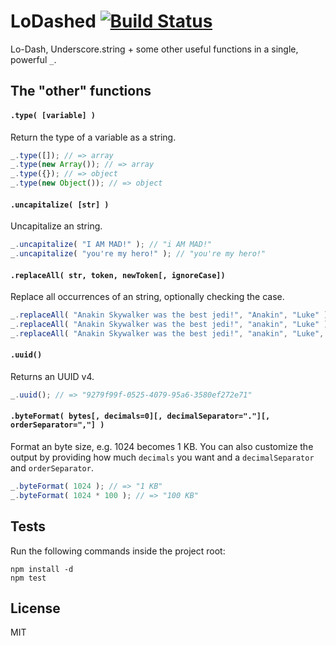 # LoDashed [![Build Status](https://travis-ci.org/gustavohenke/lodashed.png)](https://travis-ci.org/gustavohenke/lodashed)

Lo-Dash, Underscore.string + some other useful functions in a single, powerful `_`.

## The "other" functions

#### `.type( [variable] )`
Return the type of a variable as a string.

```javascript
_.type([]); // => array
_.type(new Array()); // => array
_.type({}); // => object
_.type(new Object()); // => object
```

#### `.uncapitalize( [str] )`
Uncapitalize an string.

```javascript
_.uncapitalize( "I AM MAD!" ); // "i AM MAD!"
_.uncapitalize( "you're my hero!" ); // "you're my hero!"
```

#### `.replaceAll( str, token, newToken[, ignoreCase])`
Replace all occurrences of an string, optionally checking the case.

```javascript
_.replaceAll( "Anakin Skywalker was the best jedi!", "Anakin", "Luke" ); // => Luke Skywal...
_.replaceAll( "Anakin Skywalker was the best jedi!", "anakin", "Luke" ); // => Anakin Skywal...
_.replaceAll( "Anakin Skywalker was the best jedi!", "anakin", "Luke", true ); // => Luke Skywal...
```

#### `.uuid()`
Returns an UUID v4.

```javascript
_.uuid(); // => "9279f99f-0525-4079-95a6-3580ef272e71"
```

#### `.byteFormat( bytes[, decimals=0][, decimalSeparator="."][, orderSeparator=","] )`
Format an byte size, e.g. 1024 becomes 1 KB. You can also customize the output by providing how much `decimals` you want and a `decimalSeparator` and `orderSeparator`.

```javascript
_.byteFormat( 1024 ); // => "1 KB"
_.byteFormat( 1024 * 100 ); // => "100 KB"
```

## Tests
Run the following commands inside the project root:

```shell
npm install -d
npm test
```

## License
MIT